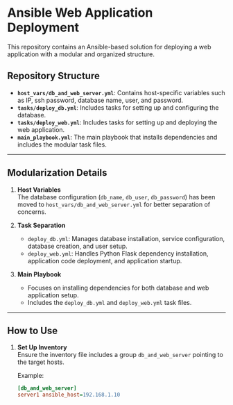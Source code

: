 # Ansible Web Application Deployment

This repository contains an Ansible-based solution for deploying a web application with a modular and organized structure.

## Repository Structure

- **`host_vars/db_and_web_server.yml`**: Contains host-specific variables such as IP, ssh password, database name, user, and password.
- **`tasks/deploy_db.yml`**: Includes tasks for setting up and configuring the database.
- **`tasks/deploy_web.yml`**: Includes tasks for setting up and deploying the web application.
- **`main_playbook.yml`**: The main playbook that installs dependencies and includes the modular task files.

---

## Modularization Details

1. **Host Variables**  
   The database configuration (`db_name`, `db_user`, `db_password`) has been moved to `host_vars/db_and_web_server.yml` for better separation of concerns.

2. **Task Separation**  
   - `deploy_db.yml`: Manages database installation, service configuration, database creation, and user setup.  
   - `deploy_web.yml`: Handles Python Flask dependency installation, application code deployment, and application startup.

3. **Main Playbook**  
   - Focuses on installing dependencies for both database and web application setup.
   - Includes the `deploy_db.yml` and `deploy_web.yml` task files.

---

## How to Use

1. **Set Up Inventory**  
   Ensure the inventory file includes a group `db_and_web_server` pointing to the target hosts.

   Example:
   ```ini
   [db_and_web_server]
   server1 ansible_host=192.168.1.10
